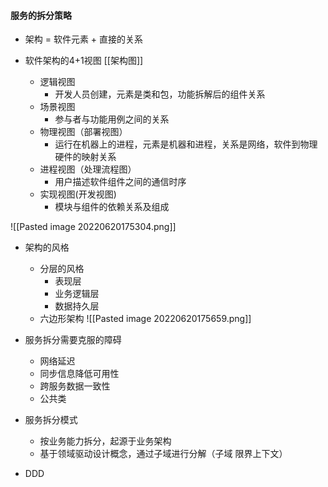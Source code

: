 #### 服务的拆分策略

- 架构 = 软件元素 + 直接的关系

 - 软件架构的4+1视图 [[架构图]]
	 - 逻辑视图
		 - 开发人员创建，元素是类和包，功能拆解后的组件关系
	 - 场景视图
		 - 参与者与功能用例之间的关系
	 - 物理视图（部署视图）
		 - 运行在机器上的进程，元素是机器和进程，关系是网络，软件到物理硬件的映射关系
	 - 进程视图（处理流程图）
		 - 用户描述软件组件之间的通信时序
	 - 实现视图(开发视图)
		 - 模块与组件的依赖关系及组成

![[Pasted image 20220620175304.png]]


- 架构的风格
	- 分层的风格
		- 表现层
		- 业务逻辑层
		- 数据持久层
	- 六边形架构
	![[Pasted image 20220620175659.png]]


- 服务拆分需要克服的障碍
	- 网络延迟
	- 同步信息降低可用性
	- 跨服务数据一致性
	- 公共类

- 服务拆分模式
	- 按业务能力拆分，起源于业务架构
	- 基于领域驱动设计概念，通过子域进行分解（子域 限界上下文）

 - DDD
	